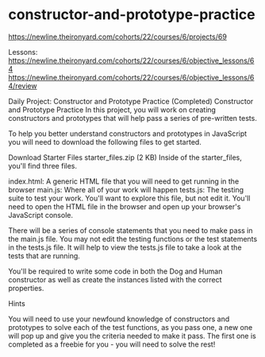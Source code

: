 # constructor-and-prototype-practice

https://newline.theironyard.com/cohorts/22/courses/6/projects/69

Lessons:
https://newline.theironyard.com/cohorts/22/courses/6/objective_lessons/64
https://newline.theironyard.com/cohorts/22/courses/6/objective_lessons/64/review


Daily Project: Constructor and Prototype Practice (Completed)
Constructor and Prototype Practice
In this project, you will work on creating constructors and prototypes that will help pass a series of pre-written tests.

To help you better understand constructors and prototypes in JavaScript you will need to download the following files to get started.

Download Starter Files
starter_files.zip (2 KB)
Inside of the starter_files, you'll find three files.

index.html: A generic HTML file that you will need to get running in the browser
main.js: Where all of your work will happen
tests.js: The testing suite to test your work. You'll want to explore this file, but not edit it.
You'll need to open the HTML file in the browser and open up your browser's JavaScript console.

There will be a series of console statements that you need to make pass in the main.js file. You may not edit the testing functions or the test statements in the tests.js file. It will help to view the tests.js file to take a look at the tests that are running.

You'll be required to write some code in both the Dog and Human constructor as well as create the instances listed with the correct properties.

Hints  

You will need to use your newfound knowledge of constructors and prototypes to solve each of the test functions, as you pass one, a new one will pop up and give you the criteria needed to make it pass. The first one is completed as a freebie for you - you will need to solve the rest!
